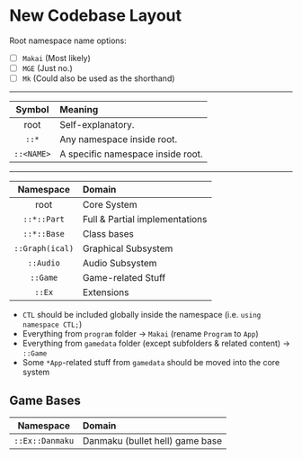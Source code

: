 # New Codebase Layout

Root namespace name options:
- [ ] `Makai` (Most likely)
- [ ] `MGE` (Just no.)
- [ ] `Mk` (Could also be used as the shorthand)

---

| Symbol | Meaning |
|:-:|:-|
| root | Self-explanatory. |
| `::*` | Any namespace inside root. |
| `::<NAME>` | A specific namespace inside root. |

---

| Namespace | Domain |
|:-:|:-|
| root | Core System |
| `::*::Part` | Full & Partial implementations |
| `::*::Base` | Class bases |
| `::Graph(ical)` | Graphical Subsystem |
| `::Audio` | Audio Subsystem |
| `::Game` | Game-related Stuff |
| `::Ex` | Extensions |

- `CTL` should be included globally inside the namespace (i.e. `using namespace CTL;`)
- Everything from `program` folder → `Makai` (rename `Program` to `App`)
- Everything from `gamedata` folder (except subfolders & related content) → `::Game`
- Some `*App`-related stuff from `gamedata` should be moved into the core system

## Game Bases

| Namespace | Domain |
|:-:|:-|
| `::Ex::Danmaku` | Danmaku (bullet hell) game base |
